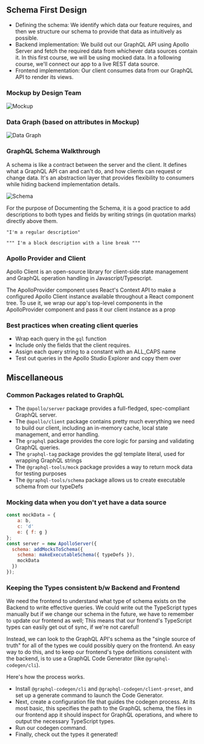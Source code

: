 ## Schema First Design

- Defining the schema: We identify which data our feature requires, and then we structure our schema to provide that data as intuitively as possible.
- Backend implementation: We build out our GraphQL API using Apollo Server and fetch the required data from whichever data sources contain it. In this first course, we will be using mocked data. In a following course, we'll connect our app to a live REST data source.
- Frontend implementation: Our client consumes data from our GraphQL API to render its views.


### Mockup by Design Team

![Mockup](https://res.cloudinary.com/apollographql/image/upload/e_sharpen:50,c_scale,q_90,w_1440,fl_progressive/v1612409047/odyssey/lift-off-part1/mockup_rlr38m_dt4zrt.jpg)

### Data Graph (based on attributes in Mockup)

![Data Graph](https://res.cloudinary.com/apollographql/image/upload/e_sharpen:50,c_scale,q_90,w_1440,fl_progressive/v1612409160/odyssey/lift-off-part1/LO_02_v2.00_04_53_09.Still002_g8xow6_bbgabz.jpg)

### GraphQL Schema Walkthrough

A schema is like a contract between the server and the client. It defines what a GraphQL API can and can't do, and how clients can request or change data. It's an abstraction layer that provides flexibility to consumers while hiding backend implementation details.

![Schema](https://res.cloudinary.com/apollographql/image/upload/e_sharpen:50,c_scale,q_90,w_1440,fl_progressive/v1612409235/odyssey/lift-off-part1/type_spacecat_aymp3y_l04j48.jpg)

For the purpose of Documenting the Schema, it is a good practice to add descriptions to both types and fields by writing strings (in quotation marks) directly above them.

`
"I'm a regular description"
`

`
"""
I'm a block description
with a line break
"""
`

### Apollo Provider and Client

Apollo Client is an open-source library for client-side state management and GraphQL operation handling in Javascript/Typescript.

The ApolloProvider component uses React's Context API to make a configured Apollo Client instance available throughout a React component tree. To use it, we wrap our app's top-level components in the ApolloProvider component and pass it our client instance as a prop

### Best practices when creating client queries

- Wrap each query in the `gql` function
- Include only the fields that the client requires.
- Assign each query string to a constant with an ALL_CAPS name
- Test out queries in the Apollo Studio Explorer and copy them over




## Miscellaneous

### Common Packages related to GraphQL

- The `@apollo/server` package provides a full-fledged, spec-compliant GraphQL server.
- The `@apollo/client` package contains pretty much everything we need to build our client, including an in-memory cache, local state management, and error handling.
- The `graphql` package provides the core logic for parsing and validating GraphQL queries.
- The `graphql-tag` package provides the gql template literal, used for wrapping GraphQL strings
- The `@graphql-tools/mock` package provides a way to return mock data for testing purposes
- The `@graphql-tools/schema` package allows us to create executable schema from our typeDefs

### Mocking data when you don't yet have a data source

```javascript
const mockData = {
    a: b,
    c: 'd'
    e: { f: g }
};
const server = new ApolloServer({
  schema: addMocksToSchema({
    schema: makeExecutableSchema({ typeDefs }),
    mockData
  })
});
```

### Keeping the Types consistent b/w Backend and Frontend

We need the frontend to understand what type of schema exists on the Backend to write effective queries. We could write out the TypeScript types manually but if we change our schema in the future, we have to remember to update our frontend as well; This means that our frontend's TypeScript types can easily get out of sync, if we're not careful!

Instead, we can look to the GraphQL API's schema as the "single source of truth" for all of the types we could possibly query on the frontend. An easy way to do this, and to keep our frontend's type definitions consistent with the backend, is to use a GraphQL Code Generator (like `@graphql-codegen/cli`).

Here's how the process works.
- Install `@graphql-codegen/cli` and `@graphql-codegen/client-preset`, and set up a generate command to launch the Code Generator.
- Next, create a configuration file that guides the codegen process. At its most basic, this specifies the path to the GraphQL schema, the files in our frontend app it should inspect for GraphQL operations, and where to output the necessary TypeScript types.
- Run our codegen command.
- Finally, check out the types it generated!